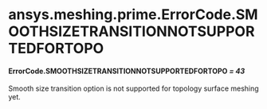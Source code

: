 # ansys.meshing.prime.ErrorCode.SMOOTHSIZETRANSITIONNOTSUPPORTEDFORTOPO



#### ErrorCode.SMOOTHSIZETRANSITIONNOTSUPPORTEDFORTOPO *= 43*

Smooth size transition option is not supported for topology surface meshing yet.

<!-- !! processed by numpydoc !! -->
